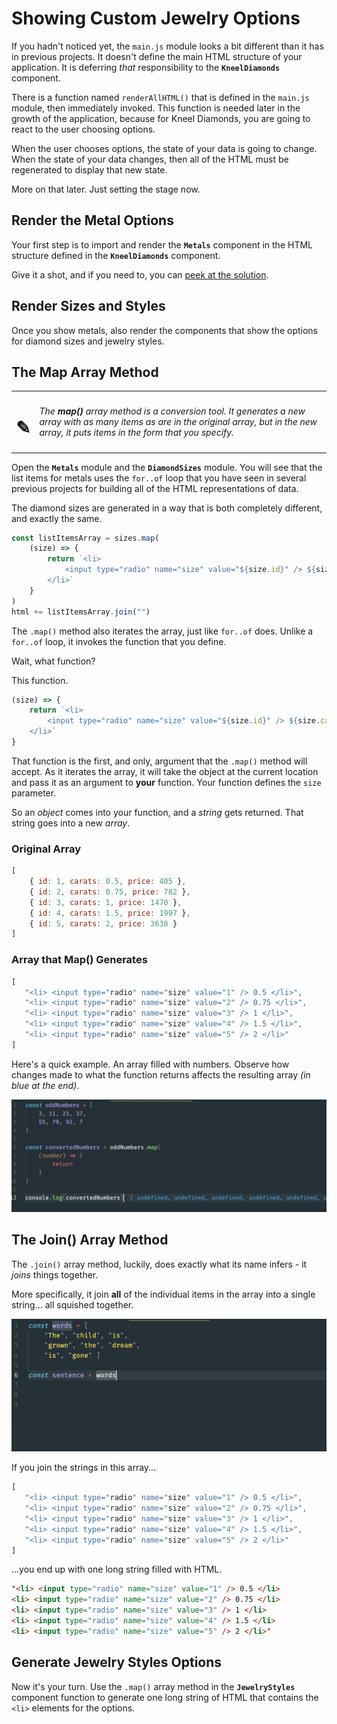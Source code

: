 # Showing Custom Jewelry Options

If you hadn't noticed yet, the `main.js` module looks a bit different than it has in previous projects. It doesn't define the main HTML structure of your application. It is deferring _that_ responsibility to the **`KneelDiamonds`** component.

There is a function named `renderAllHTML()` that is defined in the `main.js` module, then immediately invoked. This function is needed later in the growth of the application, because for Kneel Diamonds, you are going to react to the user choosing options.

When the user chooses options, the state of your data is going to change. When the state of your data changes, then all of the HTML must be regenerated to display that new state.

More on that later. Just setting the stage now.

## Render the Metal Options

Your first step is to import and render the **`Metals`** component in the HTML structure defined in the **`KneelDiamonds`** component.

Give it a shot, and if you need to, you can [peek at the solution](./images/kneel-diamonds-show-metals.gif).

## Render Sizes and Styles

Once you show metals, also render the components that show the options for diamond sizes and jewelry styles.

## The Map Array Method

| | |
|:---:|:---|
| <h1>&#x270e;</h1> |  _The **map()** array method is a conversion tool. It generates a new array with as many items as are in the original array, but in the new array, it puts items in the form that you specify._ |

Open the **`Metals`** module and the **`DiamondSizes`** module. You will see that the list items for metals uses the `for..of` loop that you have seen in several previous projects for building all of the HTML representations of data.

The diamond sizes are generated in a way that is both completely different, and exactly the same.

```js
const listItemsArray = sizes.map(
    (size) => {
        return `<li>
            <input type="radio" name="size" value="${size.id}" /> ${size.carats}
        </li>`
    }
)
html += listItemsArray.join("")
```

The `.map()` method also iterates the array, just like `for..of` does. Unlike a `for..of` loop, it invokes the function that you define.

Wait, what function?

This function.

```js
(size) => {
    return `<li>
        <input type="radio" name="size" value="${size.id}" /> ${size.carats}
    </li>`
}
```

That function is the first, and only, argument that the `.map()` method will accept. As it iterates the array, it will take the object at the current location and pass it as an argument to **your** function. Your function defines the `size` parameter.

So an _object_ comes into your function, and a _string_ gets returned. That string goes into a new _array_.

### Original Array

```js
[
    { id: 1, carats: 0.5, price: 405 },
    { id: 2, carats: 0.75, price: 782 },
    { id: 3, carats: 1, price: 1470 },
    { id: 4, carats: 1.5, price: 1997 },
    { id: 5, carats: 2, price: 3638 }
]
```

### Array that Map() Generates

```js
[
   "<li> <input type="radio" name="size" value="1" /> 0.5 </li>",
   "<li> <input type="radio" name="size" value="2" /> 0.75 </li>",
   "<li> <input type="radio" name="size" value="3" /> 1 </li>",
   "<li> <input type="radio" name="size" value="4" /> 1.5 </li>",
   "<li> <input type="radio" name="size" value="5" /> 2 </li>"
]
```

Here's a quick example. An array filled with numbers. Observe how changes made to what the function returns affects the resulting array _(in blue at the end)_.

![](./images/array-map-example.gif)

## The Join() Array Method

The `.join()` array method, luckily, does exactly what its name infers - it _joins_ things together.

More specifically, it join **all** of the individual items in the array into a single string... all squished together.

![](./images/array-join-method-demo.gif)

If you join the strings in this array...

```js
[
   "<li> <input type="radio" name="size" value="1" /> 0.5 </li>",
   "<li> <input type="radio" name="size" value="2" /> 0.75 </li>",
   "<li> <input type="radio" name="size" value="3" /> 1 </li>",
   "<li> <input type="radio" name="size" value="4" /> 1.5 </li>",
   "<li> <input type="radio" name="size" value="5" /> 2 </li>"
]
```

...you end up with one long string filled with HTML.

```html
"<li> <input type="radio" name="size" value="1" /> 0.5 </li>
<li> <input type="radio" name="size" value="2" /> 0.75 </li>
<li> <input type="radio" name="size" value="3" /> 1 </li>
<li> <input type="radio" name="size" value="4" /> 1.5 </li>
<li> <input type="radio" name="size" value="5" /> 2 </li>"
```

## Generate Jewelry Styles Options

Now it's your turn. Use the `.map()` array method in the **`JewelryStyles`** component function to generate one long string of HTML that contains the `<li>` elements for the options.